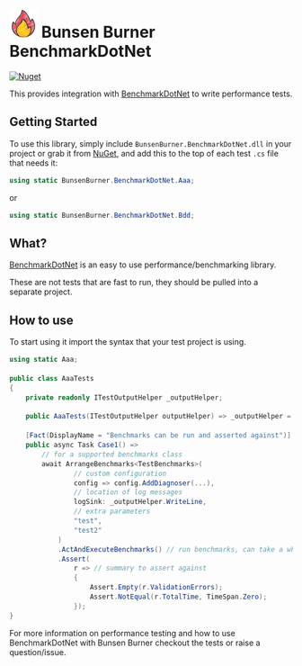 ﻿# ![](https://raw.githubusercontent.com/bmazzarol/Bunsen-Burner/main/fire-icon-small.png) Bunsen Burner BenchmarkDotNet

[![Nuget](https://img.shields.io/nuget/v/BunsenBurner.BenchmarkDotNet)](https://www.nuget.org/packages/BunsenBurner.BenchmarkDotNet/)

This provides integration
with [BenchmarkDotNet](https://github.com/dotnet/BenchmarkDotNet) to write
performance tests.

## Getting Started

To use this library, simply include `BunsenBurner.BenchmarkDotNet.dll` in your
project
or grab
it from [NuGet](https://www.nuget.org/packages/BunsenBurner.BenchmarkDotNet/),
and add
this to the top of each test `.cs` file
that needs it:

```C#
using static BunsenBurner.BenchmarkDotNet.Aaa;
```

or

```C#
using static BunsenBurner.BenchmarkDotNet.Bdd;
```

## What?

[BenchmarkDotNet](https://github.com/dotnet/BenchmarkDotNet) is an easy to use
performance/benchmarking library.

These are not tests that are fast to run, they should be pulled into a separate
project.

## How to use

To start using it import the syntax that your test project is using.

```c#
using static Aaa;

public class AaaTests
{
    private readonly ITestOutputHelper _outputHelper;

    public AaaTests(ITestOutputHelper outputHelper) => _outputHelper = outputHelper;

    [Fact(DisplayName = "Benchmarks can be run and asserted against")]
    public async Task Case1() =>
        // for a supported benchmarks class
        await ArrangeBenchmarks<TestBenchmarks>(
                // custom configuration
                config => config.AddDiagnoser(...),
                // location of log messages
                logSink: _outputHelper.WriteLine,
                // extra parameters
                "test",
                "test2"
            ) 
            .ActAndExecuteBenchmarks() // run benchmarks, can take a while 
            .Assert(
                r => // summary to assert against
                {
                    Assert.Empty(r.ValidationErrors);
                    Assert.NotEqual(r.TotalTime, TimeSpan.Zero);
                });
}
```

For more information on performance testing and how to use BenchmarkDotNet with
Bunsen Burner checkout the tests or raise a question/issue.
